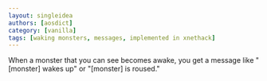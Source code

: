 ```yaml
---
layout: singleidea
authors: [aosdict]
category: [vanilla]
tags: [waking monsters, messages, implemented in xnethack]
---
```

When a monster that you can see becomes awake, you get a message like "[monster] wakes up" or "[monster] is roused."
